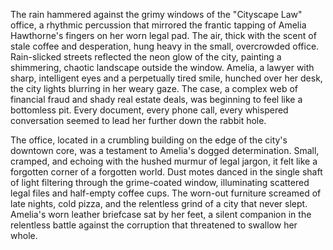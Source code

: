 The rain hammered against the grimy windows of the "Cityscape Law" office, a rhythmic percussion that mirrored the frantic tapping of Amelia Hawthorne's fingers on her worn legal pad.  The air, thick with the scent of stale coffee and desperation, hung heavy in the small, overcrowded office.  Rain-slicked streets reflected the neon glow of the city, painting a shimmering, chaotic landscape outside the window.  Amelia, a lawyer with sharp, intelligent eyes and a perpetually tired smile, hunched over her desk, the city lights blurring in her weary gaze.  The case, a complex web of financial fraud and shady real estate deals, was beginning to feel like a bottomless pit.  Every document, every phone call, every whispered conversation seemed to lead her further down the rabbit hole.

The office, located in a crumbling building on the edge of the city's downtown core, was a testament to Amelia's dogged determination.  Small, cramped, and echoing with the hushed murmur of legal jargon, it felt like a forgotten corner of a forgotten world.  Dust motes danced in the single shaft of light filtering through the grime-coated window, illuminating scattered legal files and half-empty coffee cups.  The worn-out furniture screamed of late nights, cold pizza, and the relentless grind of a city that never slept.  Amelia's worn leather briefcase sat by her feet, a silent companion in the relentless battle against the corruption that threatened to swallow her whole.
